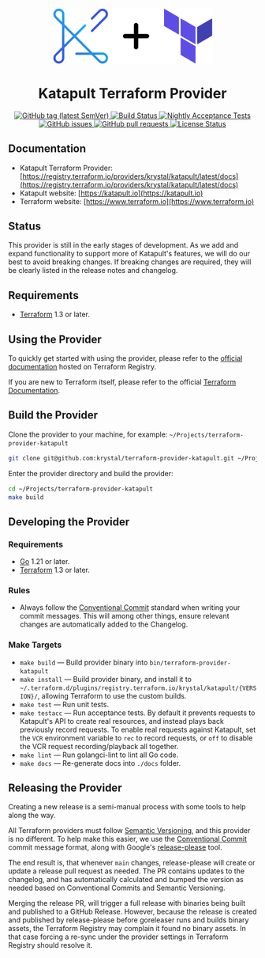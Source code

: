 <p align="center">
  <a href="https://registry.terraform.io/providers/krystal/katapult/latest/docs"><img alt="logo" width="325px" src="https://github.com/krystal/terraform-provider-katapult/raw/main/img/logo.svg" /></a>
</p>

<h1 align="center">
  Katapult Terraform Provider
</h1>

<p align="center">
  <a href="https://github.com/krystal/terraform-provider-katapult/releases">
    <img src="https://img.shields.io/github/v/tag/krystal/terraform-provider-katapult?label=release" alt="GitHub tag (latest SemVer)">
  </a>
  <a href="https://github.com/krystal/terraform-provider-katapult/actions/workflows/ci.yml">
    <img src="https://img.shields.io/github/actions/workflow/status/krystal/terraform-provider-katapult/ci.yml?logo=github" alt="Build Status">
  </a>
  <a href="https://github.com/krystal/terraform-provider-katapult/actions/workflows/nightly.yml">
    <img src="https://img.shields.io/github/actions/workflow/status/krystal/terraform-provider-katapult/nightly.yml?logo=github&label=nightly%20acceptance%20tests" alt="Nightly Acceptance Tests">
  </a>
  <a href="https://github.com/krystal/terraform-provider-katapult/issues">
    <img src="https://img.shields.io/github/issues-raw/krystal/terraform-provider-katapult.svg?style=flat&logo=github&logoColor=white" alt="GitHub issues">
  </a>
  <a href="https://github.com/krystal/terraform-provider-katapult/pulls">
    <img src="https://img.shields.io/github/issues-pr-raw/krystal/terraform-provider-katapult.svg?style=flat&logo=github&logoColor=white" alt="GitHub pull requests">
  </a>
  <a href="https://github.com/krystal/terraform-provider-katapult/blob/master/LICENSE">
    <img src="https://img.shields.io/github/license/krystal/terraform-provider-katapult.svg?style=flat" alt="License Status">
  </a>
</p>

## Documentation

- Katapult Terraform Provider:
  [https://registry.terraform.io/providers/krystal/katapult/latest/docs](https://registry.terraform.io/providers/krystal/katapult/latest/docs)
- Katapult website: [https://katapult.io](https://katapult.io)
- Terraform website: [https://www.terraform.io](https://www.terraform.io)

## Status

This provider is still in the early stages of development. As we add and expand
functionality to support more of Katapult's features, we will do our best to
avoid breaking changes. If breaking changes are required, they will be clearly
listed in the release notes and changelog.

## Requirements

- [Terraform](https://www.terraform.io/downloads.html) 1.3 or later.

## Using the Provider

To quickly get started with using the provider, please refer to the
[official documentation](https://registry.terraform.io/providers/krystal/katapult/latest/docs)
hosted on Terraform Registry.

If you are new to Terraform itself, please refer to the official
[Terraform Documentation](https://www.terraform.io/docs/index.html).

## Build the Provider

Clone the provider to your machine, for example:
`~/Projects/terraform-provider-katapult`

```bash
git clone git@github.com:krystal/terraform-provider-katapult.git ~/Projects/terraform-provider-katapult
```

Enter the provider directory and build the provider:

```bash
cd ~/Projects/terraform-provider-katapult
make build
```

## Developing the Provider

### Requirements

- [Go](https://golang.org/dl/) 1.21 or later.
- [Terraform](https://www.terraform.io/downloads.html) 1.3 or later.

### Rules

- Always follow the
  [Conventional Commit](https://www.conventionalcommits.org/en/v1.0.0/) standard
  when writing your commit messages. This will among other things, ensure
  relevant changes are automatically added to the Changelog.

### Make Targets

- `make build` — Build provider binary into `bin/terraform-provider-katapult`
- `make install` — Build provider binary, and install it to
  `~/.terraform.d/plugins/registry.terraform.io/krystal/katapult/{VERSION}/`,
  allowing Terraform to use the custom builds.
- `make test` — Run unit tests.
- `make testacc` — Run acceptance tests. By default it prevents requests to
  Katapult's API to create real resources, and instead plays back previously
  record requests. To enable real requests against Katapult, set the `VCR`
  environment variable to `rec` to record requests, or `off` to disable the VCR
  request recording/playback all together.
- `make lint` — Run golangci-lint to lint all Go code.
- `make docs` — Re-generate docs into `./docs` folder.

## Releasing the Provider

Creating a new release is a semi-manual process with some tools to help along
the way.

All Terraform providers must follow [Semantic Versioning](https://semver.org),
and this provider is no different. To help make this easier, we use the
[Conventional Commit](https://www.conventionalcommits.org/en/v1.0.0/) commit
message format, along with Google's
[release-please](https://github.com/googleapis/release-please) tool.

The end result is, that whenever `main` changes, release-please will create or
update a release pull request as needed. The PR contains updates to the
changelog, and has automatically calculated and bumped the version as needed
based on Conventional Commits and Semantic Versioning.

Merging the release PR, will trigger a full release with binaries being built
and published to a GitHub Release. However, because the release is created and
published by release-please before goreleaser runs and builds binary assets, the
Terraform Registry may complain it found no binary assets. In that case forcing
a re-sync under the provider settings in Terraform Registry should resolve it.

